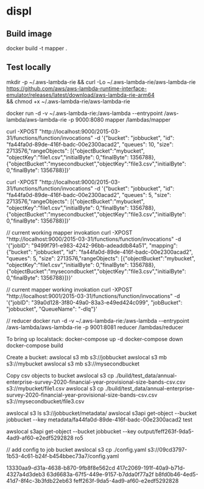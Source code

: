 # displ

## Build image
docker build -t mapper .

## Test locally 
mkdir -p ~/.aws-lambda-rie && curl -Lo ~/.aws-lambda-rie/aws-lambda-rie \
https://github.com/aws/aws-lambda-runtime-interface-emulator/releases/latest/download/aws-lambda-rie-arm64  \
&& chmod +x ~/.aws-lambda-rie/aws-lambda-rie    

docker run -d -v ~/.aws-lambda-rie:/aws-lambda --entrypoint /aws-lambda/aws-lambda-rie -p 9000:8080 mapper /lambdas/mapper     

curl -XPOST "http://localhost:9000/2015-03-31/functions/function/invocations" -d '{"bucket": "jobbucket", "id": "fa44fa0d-89de-416f-badc-00e2300acad2", "queues": 10, "size": 2713576,"rangeObjects": [{"objectBucket":"mybucket", "objectKey":"file1.csv","initialByte": 0,"finalByte": 1356788}, {"objectBucket":"mysecondbucket","objectKey":"file3.csv","initialByte": 0,"finalByte": 1356788}]}'


curl -XPOST "http://localhost:9000/2015-03-31/functions/function/invocations" -d '{"bucket": "jobbucket", "id": "fa44fa0d-89de-416f-badc-00e2300acad2", "queues": 5, "size": 2713576,"rangeObjects": [{"objectBucket":"mybucket", "objectKey":"file1.csv","initialByte": 0,"finalByte": 1356788}, {"objectBucket":"mysecondbucket","objectKey":"file3.csv","initialByte": 0,"finalByte": 1356788}]}'

// current working mapper invokation
curl -XPOST "http://localhost:9000/2015-03-31/functions/function/invocations" -d '{"jobID": "9499f791-e983-4242-96bb-adeaddb84a51", "mapping": {"bucket": "jobbucket", "id": "fa44fa0d-89de-416f-badc-00e2300acad2", "queues": 5, "size": 2713576,"rangeObjects": [{"objectBucket":"mybucket", "objectKey":"file1.csv","initialByte": 0,"finalByte": 1356788}, {"objectBucket":"mysecondbucket","objectKey":"file3.csv","initialByte": 0,"finalByte": 1356788}]}}'

// current mapper working invokation
curl -XPOST "http://localhost:9001/2015-03-31/functions/function/invocations" -d '{"jobID": "39a0d128-3f80-49a0-83a3-e49ed424c099", "jobBucket": "jobbucket", "QueueName": "-dlq"}'

// reducer
docker run -d -v ~/.aws-lambda-rie:/aws-lambda --entrypoint /aws-lambda/aws-lambda-rie -p 9001:8081 reducer /lambdas/reducer 



To bring up localstack:
docker-compose up -d
docker-compose down 
docker-compose build

Create a bucket:
awslocal s3 mb s3://jobbucket
awslocal s3 mb s3://mybucket
awslocal s3 mb s3://mysecondbucket

Copy csv objects to bucket
awslocal s3 cp ./build/test_data/annual-enterprise-survey-2020-financial-year-provisional-size-bands-csv.csv  s3://mybucket/file1.csv
awslocal s3 cp ./build/test_data/annual-enterprise-survey-2020-financial-year-provisional-size-bands-csv.csv  s3://mysecondbucket/file3.csv


awslocal s3 ls s3://jobbucket/metadata/
awslocal s3api get-object --bucket jobbucket --key metadata/fa44fa0d-89de-416f-badc-00e2300acad2 test

awslocal s3api get-object --bucket jobbucket --key output/feff263f-9da5-4ad9-af60-e2edf5292828 ro5

// add config to job bucket
awslocal s3 cp ./config.yaml s3://09cd3797-1b53-4c61-b24f-b454bbec73a7/config.yaml


13330aa9-d31a-4638-b870-9fb8f8e562cd
417c2069-191f-40a9-b71d-4327a4d3deb3
63d6683a-67f5-449e-9157-b7dda0f77a2f
b8fd0b46-4ed5-41d7-8f4c-3b3fdb22eb63
 feff263f-9da5-4ad9-af60-e2edf5292828
